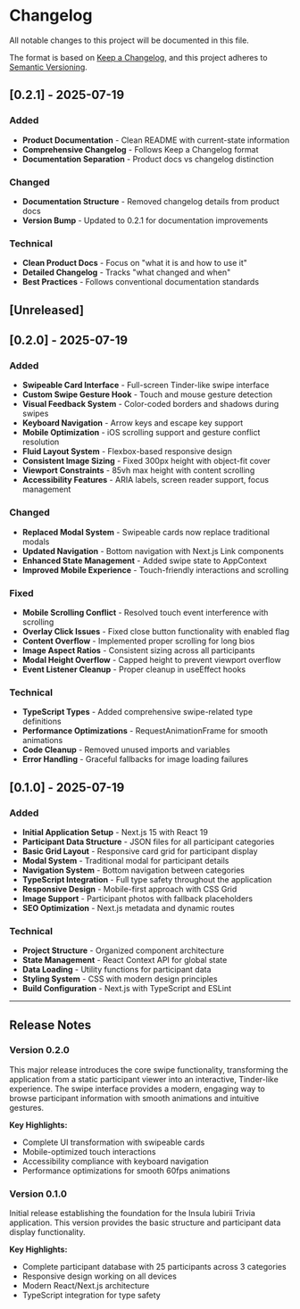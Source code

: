# Changelog

All notable changes to this project will be documented in this file.

The format is based on [Keep a Changelog](https://keepachangelog.com/en/1.0.0/),
and this project adheres to [Semantic Versioning](https://semver.org/spec/v2.0.0.html).

## [0.2.1] - 2025-07-19

### Added

- **Product Documentation** - Clean README with current-state information
- **Comprehensive Changelog** - Follows Keep a Changelog format
- **Documentation Separation** - Product docs vs changelog distinction

### Changed

- **Documentation Structure** - Removed changelog details from product docs
- **Version Bump** - Updated to 0.2.1 for documentation improvements

### Technical

- **Clean Product Docs** - Focus on "what it is and how to use it"
- **Detailed Changelog** - Tracks "what changed and when"
- **Best Practices** - Follows conventional documentation standards

## [Unreleased]

## [0.2.0] - 2025-07-19

### Added

- **Swipeable Card Interface** - Full-screen Tinder-like swipe interface
- **Custom Swipe Gesture Hook** - Touch and mouse gesture detection
- **Visual Feedback System** - Color-coded borders and shadows during swipes
- **Keyboard Navigation** - Arrow keys and escape key support
- **Mobile Optimization** - iOS scrolling support and gesture conflict resolution
- **Fluid Layout System** - Flexbox-based responsive design
- **Consistent Image Sizing** - Fixed 300px height with object-fit cover
- **Viewport Constraints** - 85vh max height with content scrolling
- **Accessibility Features** - ARIA labels, screen reader support, focus management

### Changed

- **Replaced Modal System** - Swipeable cards now replace traditional modals
- **Updated Navigation** - Bottom navigation with Next.js Link components
- **Enhanced State Management** - Added swipe state to AppContext
- **Improved Mobile Experience** - Touch-friendly interactions and scrolling

### Fixed

- **Mobile Scrolling Conflict** - Resolved touch event interference with scrolling
- **Overlay Click Issues** - Fixed close button functionality with enabled flag
- **Content Overflow** - Implemented proper scrolling for long bios
- **Image Aspect Ratios** - Consistent sizing across all participants
- **Modal Height Overflow** - Capped height to prevent viewport overflow
- **Event Listener Cleanup** - Proper cleanup in useEffect hooks

### Technical

- **TypeScript Types** - Added comprehensive swipe-related type definitions
- **Performance Optimizations** - RequestAnimationFrame for smooth animations
- **Code Cleanup** - Removed unused imports and variables
- **Error Handling** - Graceful fallbacks for image loading failures

## [0.1.0] - 2025-07-19

### Added

- **Initial Application Setup** - Next.js 15 with React 19
- **Participant Data Structure** - JSON files for all participant categories
- **Basic Grid Layout** - Responsive card grid for participant display
- **Modal System** - Traditional modal for participant details
- **Navigation System** - Bottom navigation between categories
- **TypeScript Integration** - Full type safety throughout the application
- **Responsive Design** - Mobile-first approach with CSS Grid
- **Image Support** - Participant photos with fallback placeholders
- **SEO Optimization** - Next.js metadata and dynamic routes

### Technical

- **Project Structure** - Organized component architecture
- **State Management** - React Context API for global state
- **Data Loading** - Utility functions for participant data
- **Styling System** - CSS with modern design principles
- **Build Configuration** - Next.js with TypeScript and ESLint

---

## Release Notes

### Version 0.2.0

This major release introduces the core swipe functionality, transforming the application from a static participant viewer into an interactive, Tinder-like experience. The swipe interface provides a modern, engaging way to browse participant information with smooth animations and intuitive gestures.

**Key Highlights:**

- Complete UI transformation with swipeable cards
- Mobile-optimized touch interactions
- Accessibility compliance with keyboard navigation
- Performance optimizations for smooth 60fps animations

### Version 0.1.0

Initial release establishing the foundation for the Insula Iubirii Trivia application. This version provides the basic structure and participant data display functionality.

**Key Highlights:**

- Complete participant database with 25 participants across 3 categories
- Responsive design working on all devices
- Modern React/Next.js architecture
- TypeScript integration for type safety
